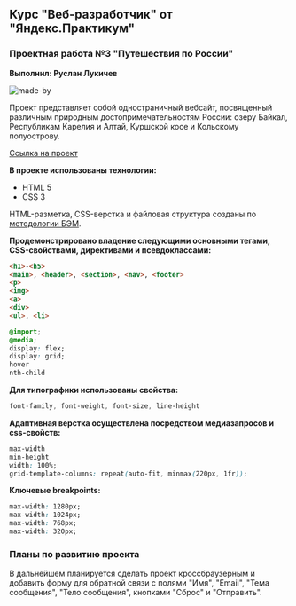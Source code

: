 ## Курс "Веб-разработчик" от "Яндекс.Практикум"
### Проектная работа №3 "Путешествия по России"
__Выполнил: Руслан Лукичев__

![made-by](https://img.shields.io/badge/made%20by-ruslan0003-blue)

Проект представляет собой одностраничный вебсайт, посвященный различным природным достопримечательностям России: озеру Байкал, Республикам Карелия и Алтай, Куршской косе и Кольскому полуострову.

[Ссылка на проект](https://ruslan0003.github.io/russian-travel/)

__В проекте использованы технологии:__
* HTML 5
* CSS 3

HTML-разметка, CSS-верстка и файловая структура созданы по [методологии БЭМ](https://ru.bem.info/methodology/ "Подробнее о методологии БЭМ").

__Продемонстрировано владение следующими основными тегами, CSS-свойствами, директивами и псевдоклассами:__

```html
<h1>-<h5>
<main>, <header>, <section>, <nav>, <footer>
<p>
<img>
<a>
<div>
<ul>, <li>
```

```css
@import;
@media;
display: flex;
display: grid;
hover
nth-child
```

__Для типографики использованы свойства:__
```css
font-family, font-weight, font-size, line-height
```

__Адаптивная верстка осуществлена посредством медиазапросов и css-свойств:__
```css
max-width
min-height
width: 100%;
grid-template-columns: repeat(auto-fit, minmax(220px, 1fr));
```

__Ключевые breakpoints:__
```css
max-width: 1280px;
max-width: 1024px;
max-width: 768px;
max-width: 320px;
```

### Планы по развитию проекта
В дальнейшем планируется сделать проект кроссбраузерным и добавить форму для обратной связи с полями "Имя", "Email", "Тема сообщения", "Тело сообщения", кнопками "Сброс" и "Отправить".
